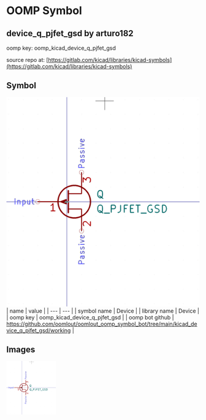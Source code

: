 # OOMP Symbol  
## device_q_pjfet_gsd  by arturo182  
  
oomp key: oomp_kicad_device_q_pjfet_gsd  
  
source repo at: [https://gitlab.com/kicad/libraries/kicad-symbols](https://gitlab.com/kicad/libraries/kicad-symbols)  
## Symbol  
  
[![working.png](working_600.png)](working.png)  
| name | value | 
| --- | --- | 
| symbol name | Device | 
| library name | Device | 
| oomp key | oomp_kicad_device_q_pjfet_gsd | 
| oomp bot github | https://github.com/oomlout/oomlout_oomp_symbol_bot/tree/main/kicad_device_q_pjfet_gsd/working | 
## Images  
  
[![working.png](working_140.png)](working.png)  
